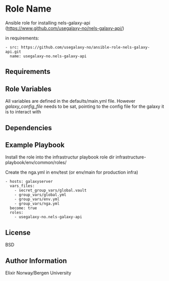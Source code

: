 Role Name
=========

Ansible role for installing nels-galaxy-api (https://www.github.com/usegalaxy-no/nels-galaxy-api/)


in requirements:

    - src: https://github.com/usegalaxy-no/ansible-role-nels-galaxy-api.git
      name: usegalaxy-no.nels-galaxy-api



Requirements
------------


Role Variables
--------------

All variables are defined in the defaults/main.yml file. However *galaxy_config_file* needs to be sat, pointing to the config file for the galaxy it is to interact with 


Dependencies
------------


Example Playbook
----------------

Install the role into the infrastructur playbook role dir infrastructure-playbook/env/common/roles/

Create the nga.yml in env/test (or env/main for production infra)


    - hosts: galaxyserver
      vars_files:
        - secret_group_vars/global.vault
        - group_vars/global.yml
        - group_vars/env.yml
        - group_vars/nga.yml
      become: true
      roles:
        - usegalaxy-no.nels-galaxy-api

License
-------

BSD

Author Information
------------------

Elixir Norway/Bergen University
